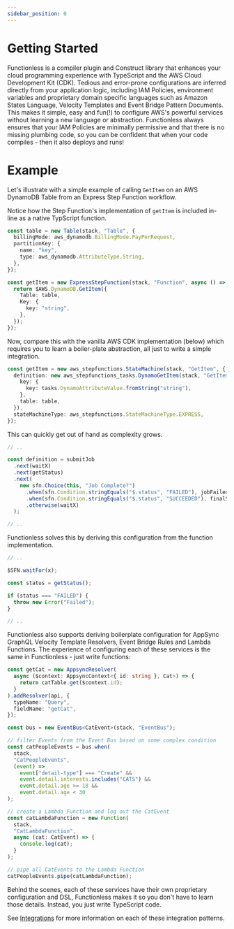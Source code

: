 ```yaml
---
sidebar_position: 0
---
```


# Getting Started

Functionless is a compiler plugin and Construct library that enhances your cloud programming experience with TypeScript and the AWS Cloud Development Kit (CDK). Tedious and error-prone configurations are inferred directly from your application logic, including IAM Policies, environment variables and proprietary domain specific languages such as Amazon States Language, Velocity Templates and Event Bridge Pattern Documents. This makes it simple, easy and fun(!) to configure AWS's powerful services without learning a new language or abstraction. Functionless always ensures that your IAM Policies are minimally permissive and that there is no missing plumbing code, so you can be confident that when your code compiles - then it also deploys and runs!

# Example

Let's illustrate with a simple example of calling `GetItem` on an AWS DynamoDB Table from an Express Step Function workflow.

Notice how the Step Function's implementation of `getItem` is included in-line as a native TypScript function.

```ts
const table = new Table(stack, "Table", {
  billingMode: aws_dynamodb.BillingMode.PayPerRequest,
  partitionKey: {
    name: "key",
    type: aws_dynamodb.AttributeType.String,
  },
});

const getItem = new ExpressStepFunction(stack, "Function", async () => {
  return $AWS.DynamoDB.GetItem({
    Table: table,
    Key: {
      key: "string",
    },
  });
});
```

Now, compare this with the vanilla AWS CDK implementation (below) which requires you to learn a boiler-plate abstraction, all just to write a simple integration.

```ts
const getItem = new aws_stepfunctions.StateMachine(stack, "GetItem", {
  definition: new aws_stepfunctions_tasks.DynamoGetItem(stack, "GetItemTask", {
    key: {
      key: tasks.DynamoAttributeValue.fromString("string"),
    },
    table: table,
  }),
  stateMachineType: aws_stepfunctions.StateMachineType.EXPRESS,
});
```

This can quickly get out of hand as complexity grows.

```ts
// ..

const definition = submitJob
  .next(waitX)
  .next(getStatus)
  .next(
    new sfn.Choice(this, "Job Complete?")
      .when(sfn.Condition.stringEquals("$.status", "FAILED"), jobFailed)
      .when(sfn.Condition.stringEquals("$.status", "SUCCEEDED"), finalStatus)
      .otherwise(waitX)
  );

// ..
```

Functionless solves this by deriving this configuration from the function implementation.

```ts
// ..

$SFN.waitFor(x);

const status = getStatus();

if (status === "FAILED") {
  throw new Error("Failed");
}

// ..
```

Functionless also supports deriving boilerplate configuration for AppSync GraphQL Velocity Template Resolvers, Event Bridge Rules and Lambda Functions. The experience of configuring each of these services is the same in Functionless - just write functions:

```ts
const getCat = new AppsyncResolver(
  async ($context: AppsyncContext<{ id: string }, Cat>) => {
    return catTable.get($context.id);
  }
).addResolver(api, {
  typeName: "Query",
  fieldName: "getCat",
});

const bus = new EventBus<CatEvent>(stack, "EventBus");

// filter Events from the Event Bus based on some complex condition
const catPeopleEvents = bus.when(
  stack,
  "CatPeopleEvents",
  (event) =>
    event["detail-type"] === "Create" &&
    event.detail.interests.includes("CATS") &&
    event.detail.age >= 18 &&
    event.detail.age < 30
);

// create a Lambda Function and log out the CatEvent
const catLambdaFunction = new Function(
  stack,
  "CatLambdaFunction",
  async (cat: CatEvent) => {
    console.log(cat);
  }
);

// pipe all CatEvents to the Lambda Function
catPeopleEvents.pipe(catLambdaFunction);
```

Behind the scenes, each of these services have their own proprietary configuration and DSL, Functionless makes it so you don't have to learn those details. Instead, you just write TypeScript code.

See [Integrations](../concepts/integration.md) for more information on each of these integration patterns.
